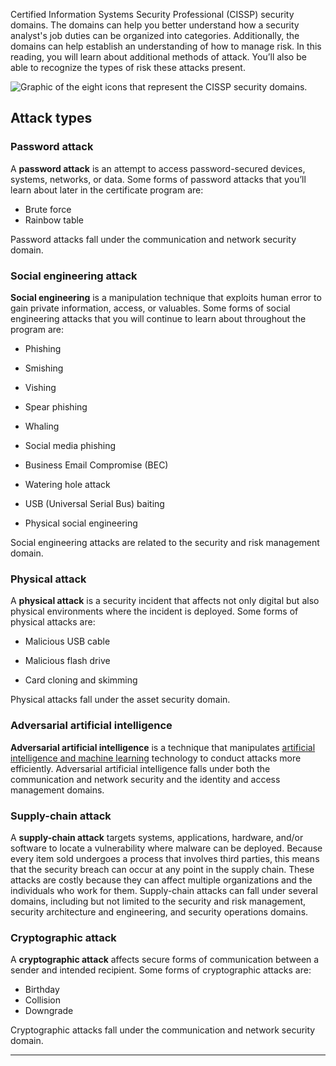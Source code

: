 Certified Information Systems Security Professional (CISSP) security domains. The domains can help you better understand how a security analyst's job duties can be organized into categories. Additionally, the domains can help establish an understanding of how to manage risk. In this reading, you will learn about additional methods of attack. You’ll also be able to recognize the types of risk these attacks present.

![Graphic of the eight icons that represent the CISSP security domains.](https://d3c33hcgiwev3.cloudfront.net/imageAssetProxy.v1/fJ0g68UxToW3OSJob2ecKg_30973561259c420c8fe8ae7697cf10f1_CS_R-021_Security-domains.png?expiry=1717977600000&hmac=kavislLpAKY4Cf_Boe73626moLT0X0NfdYrDr4flElo)

## Attack types

### **Password attack**

A **password attack** is an attempt to access password-secured devices, systems, networks, or data. Some forms of password attacks that you’ll learn about later in the certificate program are:  

- Brute force
- Rainbow table

Password attacks fall under the communication and network security domain. 

### **Social engineering attack**

**Social engineering** is a manipulation technique that exploits human error to gain private information, access, or valuables. Some forms of social engineering attacks that you will continue to learn about throughout the program are:

- Phishing

- Smishing

- Vishing

- Spear phishing

- Whaling

- Social media phishing

- Business Email Compromise (BEC)

- Watering hole attack

- USB (Universal Serial Bus) baiting

- Physical social engineering 

Social engineering attacks are related to the security and risk management domain.
### **Physical attack**

A **physical attack** is a security incident that affects not only digital but also physical environments where the incident is deployed. Some forms of physical attacks are:

- Malicious USB cable

- Malicious flash drive

- Card cloning and skimming

Physical attacks fall under the asset security domain.

### **Adversarial artificial intelligence**

**Adversarial artificial intelligence** is a technique that manipulates [artificial intelligence and machine learning](https://www.nccoe.nist.gov/ai/adversarial-machine-learning) technology to conduct attacks more efficiently. Adversarial artificial intelligence falls under both the communication and network security and the identity and access management domains.
### **Supply-chain attack**

A **supply-chain attack** targets systems, applications, hardware, and/or software to locate a vulnerability where malware can be deployed. Because every item sold undergoes a process that involves third parties, this means that the security breach can occur at any point in the supply chain. These attacks are costly because they can affect multiple organizations and the individuals who work for them. Supply-chain attacks can fall under several domains, including but not limited to the security and risk management, security architecture and engineering, and security operations domains.

### **Cryptographic attack**

A **cryptographic attack** affects secure forms of communication between a sender and intended recipient. Some forms of cryptographic attacks are: 

- Birthday
- Collision
- Downgrade

Cryptographic attacks fall under the communication and network security domain.

---